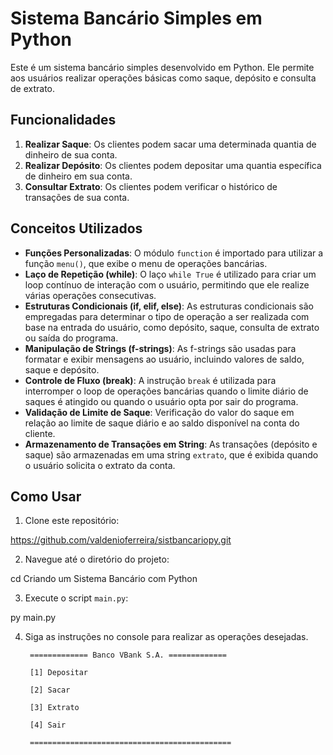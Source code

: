 # Sistema Bancário Simples em Python

Este é um sistema bancário simples desenvolvido em Python. Ele permite aos usuários realizar operações básicas como saque, depósito e consulta de extrato.

## Funcionalidades

1. **Realizar Saque**: Os clientes podem sacar uma determinada quantia de dinheiro de sua conta.
2. **Realizar Depósito**: Os clientes podem depositar uma quantia específica de dinheiro em sua conta.
3. **Consultar Extrato**: Os clientes podem verificar o histórico de transações de sua conta.

## Conceitos Utilizados

- **Funções Personalizadas**: O módulo `function` é importado para utilizar a função `menu()`, que exibe o menu de operações bancárias.
- **Laço de Repetição (while)**: O laço `while True` é utilizado para criar um loop contínuo de interação com o usuário, permitindo que ele realize várias operações consecutivas.
- **Estruturas Condicionais (if, elif, else)**: As estruturas condicionais são empregadas para determinar o tipo de operação a ser realizada com base na entrada do usuário, como depósito, saque, consulta de extrato ou saída do programa.
- **Manipulação de Strings (f-strings)**: As f-strings são usadas para formatar e exibir mensagens ao usuário, incluindo valores de saldo, saque e depósito.
- **Controle de Fluxo (break)**: A instrução `break` é utilizada para interromper o loop de operações bancárias quando o limite diário de saques é atingido ou quando o usuário opta por sair do programa.
- **Validação de Limite de Saque**: Verificação do valor do saque em relação ao limite de saque diário e ao saldo disponível na conta do cliente.
- **Armazenamento de Transações em String**: As transações (depósito e saque) são armazenadas em uma string `extrato`, que é exibida quando o usuário solicita o extrato da conta.

## Como Usar

1. Clone este repositório:

https://github.com/valdenioferreira/sistbancariopy.git


2. Navegue até o diretório do projeto:

cd Criando um Sistema Bancário com Python

3. Execute o script `main.py`:

py main.py

4. Siga as instruções no console para realizar as operações desejadas.

        ============= Banco VBank S.A. =============
        
        [1] Depositar
        
        [2] Sacar
        
        [3] Extrato
        
        [4] Sair
        
        =============================================
